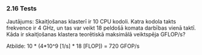 ### 2.16 Tests

Jautājums: Skaitļošanas klasterī ir 10 CPU kodoli. Katra kodola takts frekvence ir 4 GHz, un tas var veikt 18 peldošā komata darbības vienā taktī. Kāda ir skaitļošanas klastera teorētiskā maksimālā veiktspēja GFLOP/s?

Atbilde: 10 * (4*10^9 [1/s] * 18 [FLOP]) = 720 GFOP/s
